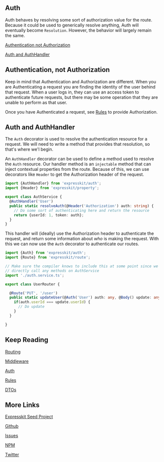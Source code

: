 Auth
----


Auth behaves by resolving some sort of authorization value for the route. Because
it could be used to generically resolve anything, Auth will eventually become `Resolution`.
However, the behavior will largely remain the same. 

[Authentication not Authorization](#authenticationnotauthorization)

[Auth and AuthHandler](#authhandler)

<a name="authenticationnotauthorization"></a>
## Authentication, not Authorization

Keep in mind that Authentication and Authorization are different. When you are
Authenticating a request you are finding the identity of the user behind that
request. When a user logs in, they can use an access token to authenticate future
requests, but there may be some operation that they are unable to perform as that
user.

Once you have Authenticated a request, see [Rules](/rule/README.md) to provide
Authorization.

<a name="authhandler"></a>
## Auth and AuthHandler

The `Auth` decorator is used to resolve the authentication resource for a request.
We will need to write a method that provides that resolution, so that's where we'l
begin.

An `AuthHandler` decorator can be used to define a method used to resolve the `Auth`
resource. Our handler method is an `injectable` method that can inject contextual
properties from the route. Because of this, we can use decorators like `Header` to
get the Authorization header of the request.

```typescript
import {AuthHandler} from 'expresskit/auth';
import {Header} from 'expresskit/property';

export class AuthService {
  @AuthHandler('User')
  public static resolveAuth(@Header('Authorization') auth: string) {
    // Do some sort of authenticating here and return the resource
    return {userId: 1, token: auth};
  }
}
```

This handler will (ideally) use the Authorization header to authenticate the request,
and return some information about *who* is making the request. With this we can now
use the `Auth` decorator to authenticate our routes.

```typescript
import {Auth} from 'expresskit/auth';
import {Route} from 'expresskit/route';

// Make sure the compiler knows to include this at some point since we don't
// directly call any methods on AuthService
import './auth.service.ts';

export class UserRouter {

  @Route('PUT', '/user')
  public static updateUser(@Auth('User') auth: any, @Body() update: any) {
    if(auth.userId === update.userId) {
      // Do update
    }
  }

}

```

## Keep Reading

[Routing](/route/README.md)

[Middleware](/middleware/README.md)

[Auth](/auth/README.md)

[Rules](/rule/README.md)

[DTOs](/dto/README.md)

## More Links

[Expresskit Seed Project]()

[Github](https://github.com/iamchairs/expresskit)

[Issues](https://github.com/iamchairs/expresskit/issues)

[NPM](https://www.npmjs.com/package/expresskit)

[Twitter](https://twitter.com/micahwllmsn)
